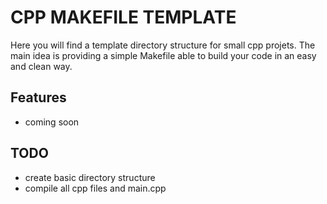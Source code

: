 CPP MAKEFILE TEMPLATE
=====================

Here you will find a template directory structure for small cpp projets. The main idea is providing a simple Makefile able to build your code in an easy and clean way.

Features
--------

- coming soon

TODO
----

- create basic directory structure
- compile all cpp files and main.cpp
